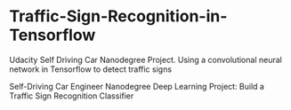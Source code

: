# Traffic-Sign-Recognition-in-Tensorflow
Udacity Self Driving Car Nanodegree Project. Using a convolutional neural network in Tensorflow to detect traffic signs

Self-Driving Car Engineer Nanodegree
Deep Learning
Project: Build a Traffic Sign Recognition Classifier
